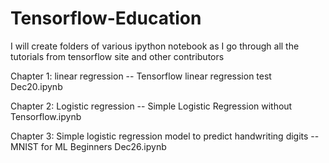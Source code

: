 # Tensorflow-Education

I will create folders of various ipython notebook as I go through all the tutorials from tensorflow site and other contributors

Chapter 1: linear regression 
-- Tensorflow linear regression test Dec20.ipynb

Chapter 2: Logistic regression 
-- Simple Logistic Regression without Tensorflow.ipynb

Chapter 3: Simple logistic regression model to predict handwriting digits
-- MNIST for ML Beginners Dec26.ipynb

